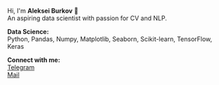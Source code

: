 Hi, I'm **Aleksei Burkov** :raising_hand:  
An aspiring data scientist with passion for CV and NLP.

**Data Science:**  
Python, Pandas, Numpy, Matplotlib, Seaborn, Scikit-learn, TensorFlow, Keras

**Connect with me:**  
[Telegram](https://t.me/burkovalex)  
[Mail](a.burkov@hotmail.com)

